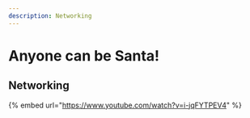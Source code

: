 ```yaml
---
description: Networking
---
```


# Anyone can be Santa!

## Networking

{% embed url="https://www.youtube.com/watch?v=i-jqFYTPEV4" %}



